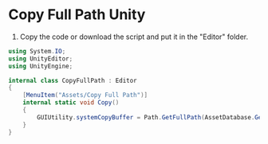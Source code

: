 # Copy Full Path Unity
1. Copy the code or download the script and put it in the "Editor" folder.

```C#
using System.IO;
using UnityEditor;
using UnityEngine;

internal class CopyFullPath : Editor
{
    [MenuItem("Assets/Copy Full Path")]
    internal static void Copy()
    {
        GUIUtility.systemCopyBuffer = Path.GetFullPath(AssetDatabase.GetAssetPath(Selection.activeObject));        
    }
}
```
